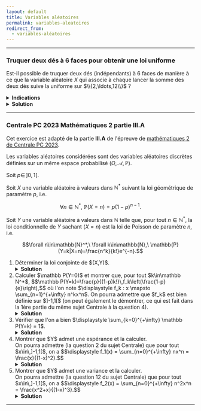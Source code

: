 ```yaml
---
layout: default
title: Variables aléatoires
permalink: variables-aleatoires
redirect_from:
  - variables-aléatoires
---
```


---

<h3 id="truquer-deux-dés-loi-uniforme">Truquer deux dés à 6 faces pour obtenir une loi uniforme</h3>

Est-il possible de truquer deux dés (indépendants) à 6 faces de manière à ce que la variable aléatoire $X$ qui associe à chaque lancer la somme des deux dés suive la uniforme sur $\\{2,\ldots,12\\}$ ?

<details>
  <summary><b>Indications</b></summary>
    Utiliser les fonctions génératrices.
</details>

<details>
  <summary><b>Solution</b></summary>
    Notons $X_1$ et $X_2$ les variables aléatoires associées aux deux dés.<br>
    Posons $X=X_1+X_2$ la variable aléatoire qui associe à chaque lancer la somme des deux dés.<br>
    Supposons par l'absurde que les dés sont truqués de telle sorte que $X$ suive la loi uniforme sur $\{2,\ldots,12\}$.<br><br>

    La fonction génératrice de $X$ est donnée par
    $$G_X(t)=\mathbb{E}[t^X]=\sum_{k=2}^{12}t^k\mathbb{P}(X=k)=\frac{1}{11}\sum_{k=2}^{12}t^k.$$

    Or, $X_1$ et $X_2$ sont indépendantes, donc on a la propriété de factorisation des fonctions génératrices :
    $$G_X(t)=G_{X_1+X_2}(t)=G_{X_1}(t)G_{X_2}(t)=\sum_{i=1}^6t^iP(X_1=i)\sum_{j=1}^6t^jP(X_2=j).$$

    Ainsi, en notant $a_i=P(X_1=i)$ et $b_j=P(X_2=j)$ pour $i,j\in\{1,\ldots,6\}$, et en simplifiant par $t^2$, on a :
    $$\frac{1}{11}(1+\ldots+t^{10})=(a_1+\ldots+a_6t^5)(b_1+\ldots+b_6t^5).$$

    Il est clair que $a_6$ et $b_6$ sont non nuls car $a_6b_6=1/11$.<br>
    Le membre de droite est alors un produit de deux polynômes de degré 5 (impair) donc admet au moins une racine réelle.<br>
    En revanche, $\displaystyle 1+\ldots+t^{10}=\frac{t^{11}-1}{t-1}$ n'a pas de racine réelle, ce qui est une contradiction.<br><br>

    Ainsi, il est impossible de truquer deux dés à 6 faces de manière à ce que la somme des deux dés suive la loi uniforme sur $\{2,\ldots,12\}$.
</details>

---

<h3 id="centrale-pc-2023-III-A">Centrale PC 2023 Mathématiques 2 partie III.A</h3>

Cet exercice est adapté de la partie **III.A** de l'épreuve de <a href="https://www.concours-centrale-supelec.fr/CentraleSupelec/2023/PC/M045.pdf" target="_blank">mathématiques 2 de Centrale PC 2023</a>.

Les variables aléatoires considérées sont des variables aléatoires discrètes définies sur un même espace probabilisé $(\Omega,\mathcal{A},\mathbb{P})$.

Soit $p\in\,]0,1[$.

Soit $X$ une variable aléatoire à valeurs dans $\mathbb{N}^*$ suivant la loi géométrique de paramètre $p$, i.e.

$$\forall n\in\mathbb{N}^*,\ \mathbb{P}(X=n)=p(1-p)^{n-1}.$$

Soit $Y$ une variable aléatoire à valeurs dans $\mathbb{N}$ telle que, pour tout $n\in\mathbb{N}^*$, la loi conditionnelle de $Y$ sachant $(X=n)$ est la loi de Poisson de paramètre $n$, i.e.

$$\forall n\in\mathbb{N}^*,\ \forall k\in\mathbb{N},\ \mathbb{P}(Y=k|X=n)=\frac{n^k}{k!}e^{-n}.$$

<ol>
  <li>
    Déterminer la loi conjointe de $(X,Y)$.
    <details>
      <summary><b>Solution</b></summary>
        Soient $n\in\mathbb N^*$ et $k\in\mathbb N$. On a :
        $$\mathbb P(X=n,Y=k)=\mathbb P(Y=k|X=n)\mathbb P(X=n)=\frac{n^k}{k!}e^{-n}p(1-p)^{n-1}.$$
    </details>
  </li>
  <li>
    Calculer $\mathbb P(Y=0)$ et montrer que, pour tout $k\in\mathbb N^*$,
    $$\mathbb P(Y=k)=\frac{p}{(1-p)k!}\,f_k\left(\frac{1-p}{e}\right),$$
    où l'on note $\displaystyle f_k : x \mapsto \sum_{n=1}^{+\infty} n^kx^n$. On pourra admettre que $f_k$ est bien définie sur $]-1,1[$ (on peut également le démontrer, ce qui est fait dans la 1ère partie du même sujet Centrale à la question 4).
    <details>
      <summary><b>Solution</b></summary>
        D'après la formule des probabilités totales appliquée au système complet d'événements $(X=n)_{n\in\mathbb N^*}$, et d'après la question précédente, on a pour tout $k\in\mathbb N$ :
        $$\mathbb P(Y=k)=\sum_{n=1}^{+\infty} \mathbb P(X=n,Y=k)=\sum_{n=1}^{+\infty} \frac{n^k}{k!}e^{-n}p(1-p)^{n-1}.$$
        Pour $k=0$, on a, en sachant que $\displaystyle 0<\frac{1-p}{e}<1$ :
        $$\mathbb P(Y=0)=\sum_{n=1}^{+\infty} e^{-n}p(1-p)^{n-1}=\frac{p}{e}\sum_{n=1}^{+\infty} \left(\frac{1-p}{e}\right)^{n-1}=\frac{p}{e}\frac{1}{1-\frac{1-p}{e}}=\frac{p}{e+p-1}.$$
        Pour $k\in\mathbb N^*$, on a :
        $$\begin{align*}
        \mathbb P(Y=k)&=\sum_{n=1}^{+\infty} \frac{n^k}{k!}e^{-n}p(1-p)^{n-1}\\
        &=\frac{p}{(1-p)k!}\sum_{n=1}^{+\infty} n^k\left(\frac{1-p}{e}\right)^n\\
        &=\frac{p}{(1-p)k!}\,f_k\left(\frac{1-p}{e}\right).
        \end{align*}$$
    </details>
  </li>
  <li>
    Vérifier que l'on a bien $\displaystyle \sum_{k=0}^{+\infty} \mathbb P(Y=k) = 1$.
    <details>
      <summary><b>Solution</b></summary>
        On a :
        $$\begin{align*}
        \sum_{k=0}^{+\infty} \mathbb P(Y=k)&=\mathbb P(Y=0)+\sum_{k=1}^{+\infty} \mathbb P(Y=k)\\
        &=\frac{p}{e+p-1}+\sum_{k=1}^{+\infty} \frac{p}{(1-p)k!}\,f_k\left(\frac{1-p}{e}\right)\\
        &=\frac{p}{e+p-1}+\sum_{k=1}^{+\infty} \frac{p}{(1-p)k!}\sum_{n=1}^{+\infty} n^k\left(\frac{1-p}{e}\right)^n\\
        &=\frac{p}{e+p-1}+\frac{p}{(1-p)} \sum_{k=1}^{+\infty} \sum_{n=1}^{+\infty} \frac{n^k}{k!}\left(\frac{1-p}{e}\right)^n\\
        &=\frac{p}{e+p-1}+\frac{p}{(1-p)} \sum_{n=1}^{+\infty} \sum_{k=1}^{+\infty} \frac{n^k}{k!}\left(\frac{1-p}{e}\right)^n \qquad \text{(sommes à termes positifs)}\\
        &=\frac{p}{e+p-1}+\frac{p}{(1-p)} \sum_{n=1}^{+\infty} \left(\frac{1-p}{e}\right)^n \sum_{k=1}^{+\infty} \frac{n^k}{k!}\\
        &=\frac{p}{e+p-1}+\frac{p}{(1-p)} \sum_{n=1}^{+\infty} \left(\frac{1-p}{e}\right)^n (e^n-1)\\
        &=\frac{p}{e+p-1}+\frac{p}{(1-p)}\left(\sum_{n=1}^{+\infty} \left(1-p\right)^n - \sum_{n=1}^{+\infty} \left(\frac{1-p}{e}\right)^n\right)\\
        &=\frac{p}{e+p-1}+\frac{p}{(1-p)}\left(\frac{1-p}{1-(1-p)}-\frac{\frac{1-p}{e}}{1-\frac{1-p}{e}}\right)\\
        &=\frac{p}{e+p-1}+\frac{p}{(1-p)}\frac{1-p}{p}-\frac{p}{(1-p)}\frac{1-p}{e+p-1}\\
        &=\frac{p}{e+p-1}+1-\frac{p}{e+p-1}\\
        &=1.
        \end{align*}$$
    </details>
  </li>
  <li>
    Montrer que $Y$ admet une espérance et la calculer.<br>
    On pourra admettre (la question 2 du sujet Centrale) que pour tout $x\in\,]-1,1[$, on a
    $$\displaystyle f_1(x) = \sum_{n=0}^{+\infty} nx^n = \frac{x}{(1-x)^2}.$$
    <details>
      <summary><b>Solution</b></summary>
        $Y$ est à valeurs positives, donc $Y$ admet une espérance si et seulement si $\displaystyle \sum_{k=0}^{+\infty} k\,\mathbb P(Y=k)$ est finie.
        $$\begin{align*}
        \sum_{k=0}^{+\infty} k\,\mathbb P(Y=k)&=\sum_{k=1}^{+\infty} k\frac{p}{(1-p)k!}\,f_k\left(\frac{1-p}{e}\right)\\
        &=\frac{p}{1-p}\sum_{k=1}^{+\infty} \frac{1}{(k-1)!}\,\sum_{n=1}^{+\infty} n^k\left(\frac{1-p}{e}\right)^n\\
        &=\frac{p}{1-p}\sum_{n=1}^{+\infty} \left(\frac{1-p}{e}\right)^n\sum_{k=1}^{+\infty} \frac{n^k}{(k-1)!} \qquad \text{(sommes à termes positifs)}\\
        &=\frac{p}{1-p}\sum_{n=1}^{+\infty} \left(\frac{1-p}{e}\right)^n ne^n\\
        &=\frac{p}{1-p}\sum_{n=1}^{+\infty} n(1-p)^n\\
        &=\frac{p}{1-p} \frac{1-p}{(1-(1-p))^2} \qquad \text{(d'après la formule admise)}\\
        &=\frac{1}{p} < +\infty.
        \end{align*}$$
        Ainsi, $Y$ admet une espérance et $\displaystyle E(Y)=\frac{1}{p}$.
    </details>
  </li>
  <li>
    Montrer que $Y$ admet une variance et la calculer.<br>
    On pourra admettre (la question 12 du sujet Centrale) que pour tout $x\in\,]-1,1[$, on a
    $$\displaystyle f_2(x) = \sum_{n=0}^{+\infty} n^2x^n = \frac{x^2+x}{(1-x)^3}.$$
    <details>
      <summary><b>Solution</b></summary>
        D'après la formule de König-Huygens (sous réserve d'existence) : $V(Y)=E(Y^2)-(E(Y))^2$.<br>
        On en déduit que $Y$ admet une variance si et seulement si $\displaystyle \sum_{k=0}^{+\infty} k^2\,\mathbb P(Y=k)$ est finie.
        $$\begin{align*}
        \sum_{k=0}^{+\infty} k^2\,\mathbb P(Y=k)&=\sum_{k=1}^{+\infty} k^2\frac{p}{(1-p)k!}\,f_k\left(\frac{1-p}{e}\right)\\
        &=\frac{p}{1-p}\sum_{k=1}^{+\infty} \frac{k}{(k-1)!}\,\sum_{n=1}^{+\infty} n^k\left(\frac{1-p}{e}\right)^n\\
        &=\frac{p}{1-p}\sum_{n=1}^{+\infty} \left(\frac{1-p}{e}\right)^n\sum_{k=0}^{+\infty} \frac{k+1}{k!}\,n^{k+1} \qquad \text{(sommes à termes positifs)}\\
        &=\frac{p}{1-p}\sum_{n=1}^{+\infty} \left(\frac{1-p}{e}\right)^n \left(\sum_{k=1}^{+\infty} \frac{1}{(k-1)!}\,n^{k+1} + \sum_{k=0}^{+\infty} \frac{1}{k!}\,n^{k+1}\right)\\
        &=\frac{p}{1-p}\sum_{n=1}^{+\infty} \left(\frac{1-p}{e}\right)^n \left(n^2e^n + ne^n\right)\\
        &=\frac{p}{1-p}\left(f_2(1-p)+f_1(1-p)\right) \qquad \text{(où $1-p\in\,]-1,1[$)}\\
        &=\frac{p}{1-p}\left(\frac{(1-p)^2+(1-p)}{(1-(1-p))^3}+\frac{1-p}{(1-(1-p))^2}\right)\\
        &=\frac{1-p+1}{p^2}+\frac{1}{p}\\
        &=\frac{2}{p^2} < +\infty.
        \end{align*}$$
        Ainsi, $Y$ admet une variance et $\displaystyle V(Y)=E(Y^2)-(E(Y))^2=\frac{2}{p^2}-\frac{1}{p^2}=\frac{1}{p^2}$.
    </details>
  </li>
</ol>

---
